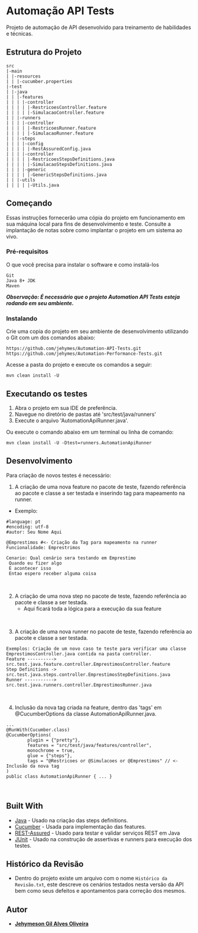 # **Automação API Tests**

Projeto de automação de API desenvolvido para treinamento de habilidades e técnicas.


## Estrutura do Projeto
```
src
|-main
| |-resources
| | |-cucumber.properties
|-test
| |-java
| | |-features
| | | |-controller
| | | | |-RestricoesController.feature
| | | | |-SimulacaoController.feature
| | |-runners
| | | |-controller
| | | | |-RestricoesRunner.feature
| | | | |-SimulacaoRunner.feature
| | |-steps
| | | |-config
| | | | |-RestAssuredConfig.java
| | | |-controller
| | | | |-RestricoesStepsDefinitions.java
| | | | |-SimulacaoStepsDefinitions.java
| | | |-generic
| | | | |-GenericStepsDefinitions.java
| | |-utils
| | | | |-Utils.java
```


## Começando

Essas instruções fornecerão uma cópia do projeto em funcionamento em sua máquina local para fins de desenvolvimento e teste. Consulte a implantação de notas sobre como implantar o projeto em um sistema ao vivo.


### Pré-requisitos

O que você precisa para instalar o software e como instalá-los

```
Git
Java 8+ JDK
Maven
```
***Observação: É necessário que o projeto Automation API Tests esteja rodando em seu ambiente.*** 


### Instalando

Crie uma copia do projeto em seu ambiente de desenvolvimento utilizando o Git com um dos comandos abaixo:
``` 
https://github.com/jehymes/Automation-API-Tests.git
https://github.com/jehymes/Automation-Performance-Tests.git
```

Acesse a pasta do projeto e execute os comandos a seguir:
``` 
mvn clean install -U
```

## Executando os testes

1. Abra o projeto em sua IDE de preferência.
2. Navegue no diretório de pastas até 'src/test/java/runners'
3. Execute o arquivo 'AutomationApiRunner.java'.

Ou execute o comando abaixo em um terminal ou linha de comando:
```
mvn clean install -U -Dtest=runners.AutomationApiRunner
```

## Desenvolvimento

Para criação de novos testes é necessário: 

1. A criação de uma nova feature no pacote de teste, fazendo referência ao pacote e classe a ser testada e inserindo tag para mapeamento na runner.
- Exemplo:
```
#language: pt
#encoding: utf-8
#autor: Seu Nome Aqui

@Emprestimos #<- Criação da Tag para mapeamento na runner
Funcionalidade: Emprestrimos

Cenario: Qual cenário sera testando em Emprestimo
 Quando eu fizer algo
 E acontecer isso
 Entao espero receber alguma coisa
```
<br/>

2. A criação de uma nova step no pacote de teste, fazendo referência ao pacote e classe a ser testada.
    - Aqui ficará toda a lógica para a execução da sua feature
<br/>

3. A criação de uma nova runner no pacote de teste, fazendo referência ao pacote e classe a ser testada.
```
Exemplos: Criação de um novo caso te teste para verificar uma classe EmprestimosController.java contida na pasta controller.
Feature ----------> src.test.java.feature.controller.EmprestimosController.feature
Step Definitions -> src.test.java.steps.controller.EmprestimosStepDefinitions.java
Runner -----------> src.test.java.runners.controller.EmprestimosRunner.java
```
<br/>

4. Inclusão da nova tag criada na feature, dentro das 'tags' em @CucumberOptions da classe AutomationApiRunner.java.
```
...
@RunWith(Cucumber.class)
@CucumberOptions(
		plugin = {"pretty"}, 
		features = "src/test/java/features/controller", 
		monochrome = true, 
		glue = {"steps"}, 
		tags = "@Restricoes or @Simulacoes or @Emprestimos" // <- Inclusão da nova tag
)
public class AutomationApiRunner { ... }
```
<br/>

## Built With

* [Java](#https://www.java.com/pt-BR/) - Usado na criação das steps definitions.
* [Cucumber](#https://cucumber.io/) - Usada para implementação das features.
* [REST-Assured](#https://rest-assured.io/) - Usado para testar e validar serviços REST em Java
* [JUnit](#https://junit.org/junit4/) - Usado na construção de assertivas e runners para execução dos testes.

## Histórico da Revisão
- Dentro do projeto existe um arquivo com o nome `Histórico da Revisão.txt`, este descreve os cenários testados nesta versão da API bem como seus defeitos e apontamentos para correção dos mesmos.

## Autor

* [**Jehymeson Gil Alves Oliveira**](https://github.com/jehymes)
